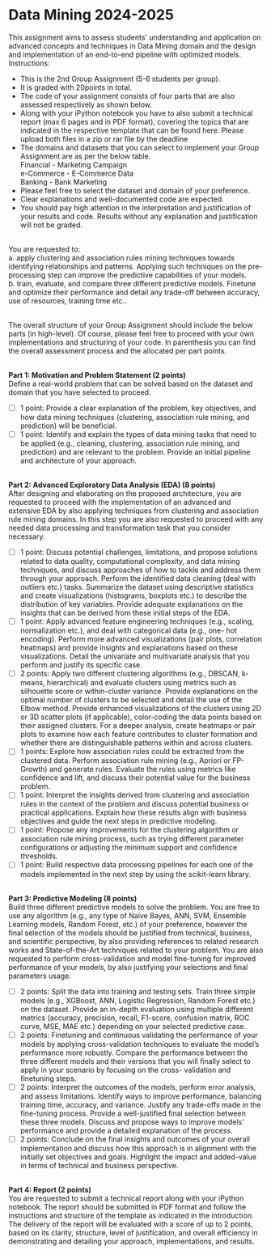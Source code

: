 # Data Mining 2024-2025
This assignment aims to assess students’ understanding and application on
advanced concepts and techniques in Data Mining domain and the design
and implementation of an end-to-end pipeline with optimized models. <br>
Instructions: <br>
- This is the 2nd Group Assignment (5-6 students per group). <br>
- It is graded with 20points in total. <br>
- The code of your assignment consists of four parts that are also
assessed respectively as shown below. <br>
- Along with your iPython notebook you have to also submit a
technical report (max 6 pages and in PDF format), covering the
topics that are indicated in the respective template that can be found
here. Please upload both files in a zip or rar file by the deadline <br>
- The domains and datasets that you can select to implement your
Group Assignment are as per the below table. <br>
Financial - Marketing Campaign <br>
e-Commerce - E-Commerce Data <br>
Banking - Bank Marketing <br>
- Please feel free to select the dataset and domain of your preference. <br>
- Clear explanations and well-documented code are expected. <br>
- You should pay high attention in the interpretation and justification
of your results and code. Results without any explanation and
justification will not be graded. <br><br>
<a/>

You are requested to: <br>
a. apply clustering and association rules mining techniques towards
identifying relationships and patterns. Applying such techniques on
the pre-processing step can improve the predictive capabilities of
your models. <br>
b. train, evaluate, and compare three different predictive models.
Finetune and optimize their performance and detail any trade-off
between accuracy, use of resources, training time etc.. <br><br>

The overall structure of your Group Assignment should include the below
parts (in high-level). Of course, please feel free to proceed with your own
implementations and structuring of your code. In parenthesis you can find
the overall assessment process and the allocated per part points. <br><br>


 **Part 1: Motivation and Problem Statement (2 points)** <br>
Define a real-world problem that can be solved based on the dataset and
domain that you have selected to proceed. <br> 
- [ ] 1 point: Provide a clear explanation of the problem, key objectives,
and how data mining techniques (clustering, association rule mining,
and prediction) will be beneficial. <br>
- [ ] 1 point: Identify and explain the types of data mining tasks that need
to be applied (e.g., cleaning, clustering, association rule mining, and
prediction) and are relevant to the problem. Provide an initial
pipeline and architecture of your approach. <br> <br>
<a/>

**Part 2: Advanced Exploratory Data Analysis (EDA) (8 points)** <br>
After designing and elaborating on the proposed architecture, you are
requested to proceed with the implementation of an advanced and
extensive EDA by also applying techniques from clustering and association
rule mining domains. In this step you are also requested to proceed with
any needed data processing and transformation task that you consider
necessary. <br>
- [ ] 1 point: Discuss potential challenges, limitations, and propose
solutions related to data quality, computational complexity, and data
mining techniques, and discuss approaches of how to tackle and
address them through your approach. Perform the identified data
cleaning (deal with outliers etc.) tasks. Summarize the dataset using
descriptive statistics and create visualizations (histograms, boxplots
etc.) to describe the distribution of key variables. Provide adequate
explanations on the insights that can be derived from these initial
steps of the EDA. <br>
- [ ] 1 point: Apply advanced feature engineering techniques (e.g.,
scaling, normalization etc.), and deal with categorical data (e.g., one-
hot encoding). Perform more advanced visualizations (pair plots,
correlation heatmaps) and provide insights and explanations based
on these visualizations. Detail the univariate and multivariate
analysis that you perform and justify its specific case. <br>
- [ ] 2 points: Apply two different clustering algorithms (e.g., DBSCAN,
k-means, hierarchical) and evaluate clusters using metrics such as
silhouette score or within-cluster variance. Provide explanations on
the optimal number of clusters to be selected and detail the use of
the Elbow method. Provide enhanced visualizations of the clusters
using 2D or 3D scatter plots (if applicable), color-coding the data
points based on their assigned clusters. For a deeper analysis, create
heatmaps or pair plots to examine how each feature contributes to
cluster formation and whether there are distinguishable patterns
within and across clusters. <br>
- [ ] 1 points: Explore how association rules could be extracted from the
clustered data. Perform association rule mining (e.g., Apriori or FP-
Growth) and generate rules. Evaluate the rules using metrics like
confidence and lift, and discuss their potential value for the business
problem. <br>
- [ ] 1 point: Interpret the insights derived from clustering and association
rules in the context of the problem and discuss potential business or
practical applications. Explain how these results align with business
objectives and guide the next steps in predictive modeling. <br>
- [ ] 1 point: Propose any improvements for the clustering algorithm or
association rule mining process, such as trying different parameter
configurations or adjusting the minimum support and confidence
thresholds. <br>
- [ ] 1 point: Build respective data processing pipelines for each one of
the models implemented in the next step by using the scikit-learn
library. <br><br>
<a/>

**Part 3: Predictive Modeling (8 points)**<br>
Build three different predictive models to solve the problem. You are free
to use any algorithm (e.g., any type of Naïve Bayes, ANN, SVM, Ensemble
Learning models, Random Forest, etc.) of your preference, however the
final selection of the models should be justified from technical, business,
and scientific perspective, by also providing references to related research
works and State-of-the-Art techniques related to your problem. You are
also requested to perform cross-validation and model fine-tuning for
improved performance of your models, by also justifying your selections
and final parameters usage. <br>
- [ ] 2 points: Split the data into training and testing sets. Train three
simple models (e.g., XGBoost, ANN, Logistic Regression, Random
Forest etc.) on the dataset. Provide an in-depth evaluation using
multiple different metrics (accuracy, precision, recall, F1-score,
confusion matrix, ROC curve, MSE, MAE etc.) depending on your
selected predictive case. <br>
- [ ] 2 points: Finetuning and continuous validating the performance of
your models by applying cross-validation techniques to evaluate the
model’s performance more robustly. Compare the performance
between the three different models and their versions that you will
finally select to apply in your scenario by focusing on the cross-
validation and finetuning steps. <br>
- [ ] 2 points: Interpret the outcomes of the models, perform error
analysis, and assess limitations. Identify ways to improve
performance, balancing training time, accuracy, and variance.
Justify any trade-offs made in the fine-tuning process. Provide a
well-justified final selection between these three models. Discuss
and propose ways to improve models’ performance and provide a
detailed explanation of the process. <br>
- [ ] 2 points: Conclude on the final insights and outcomes of your overall
implementation and discuss how this approach is in alignment with
the initially set objectives and goals. Highlight the impact and
added-value in terms of technical and business perspective. <br> <br>
<a/>

**Part 4: Report (2 points)** <br>
You are requested to submit a technical report along with your iPython
notebook. The report should be submitted in PDF format and follow the
instructions and structure of the template as indicated in the introduction.
The delivery of the report will be evaluated with a score of up to 2 points,
based on its clarity, structure, level of justification, and overall efficiency
in demonstrating and detailing your approach, implementations, and
results.
